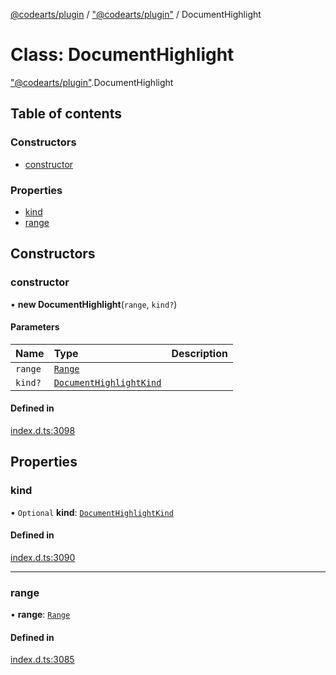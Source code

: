 [@codearts/plugin](../README.md) / ["@codearts/plugin"](../modules/_codearts_plugin_.md) / DocumentHighlight

# Class: DocumentHighlight

["@codearts/plugin"](../modules/_codearts_plugin_.md).DocumentHighlight

## Table of contents

### Constructors

- [constructor](codearts_plugin_.DocumentHighlight.md#constructor)

### Properties

- [kind](codearts_plugin_.DocumentHighlight.md#kind)
- [range](codearts_plugin_.DocumentHighlight.md#range)

## Constructors

### constructor

• **new DocumentHighlight**(`range`, `kind?`)

#### Parameters

| Name | Type | Description |
| :------ | :------ | :------ |
| `range` | [`Range`](codearts_plugin_.Range.md) |  |
| `kind?` | [`DocumentHighlightKind`](../enums/codearts_plugin_.DocumentHighlightKind.md) |  |

#### Defined in

[index.d.ts:3098](https://github.com/huaweicloud/cloudide-plugin-api/blob/a4193a8/index.d.ts#L3098)

## Properties

### kind

• `Optional` **kind**: [`DocumentHighlightKind`](../enums/codearts_plugin_.DocumentHighlightKind.md)

#### Defined in

[index.d.ts:3090](https://github.com/huaweicloud/cloudide-plugin-api/blob/a4193a8/index.d.ts#L3090)

___

### range

• **range**: [`Range`](codearts_plugin_.Range.md)

#### Defined in

[index.d.ts:3085](https://github.com/huaweicloud/cloudide-plugin-api/blob/a4193a8/index.d.ts#L3085)
